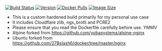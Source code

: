 
[![Build Status](https://github.com/jauderho/dockerfiles/workflows/nginx/badge.svg)](https://github.com/jauderho/dockerfiles/actions)
[![Version](https://img.shields.io/docker/v/jauderho/nginx/latest)](https://github.com/nginx/nginx)
[![Docker Pulls](https://img.shields.io/docker/pulls/jauderho/nginx)](https://hub.docker.com/r/jauderho/nginx/)
[![Image Size](https://img.shields.io/docker/image-size/jauderho/nginx/latest)](https://hub.docker.com/r/jauderho/nginx/)

- This is a custom hardened build primarily for my personal use case
- It includes Cloudflare zlib, ngx_brotli and PCRE2
- Please ensure that you read the Dockerfile carefully before use. YMMV
- Alpine forked from https://github.com/yobasystems/alpine-nginx
- Ubuntu forked from https://github.com/27Bslash6/docker/tree/master/nginx

